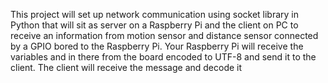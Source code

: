 This project will set up network communication using socket library in Python that will sit as server on a Raspberry Pi and the client on PC to receive an information from motion sensor and distance sensor connected by a GPIO bored to the Raspberry Pi. Your Raspberry Pi will receive the variables and in there from the board encoded to UTF-8 and send it to the client. The client will receive the message and decode it
